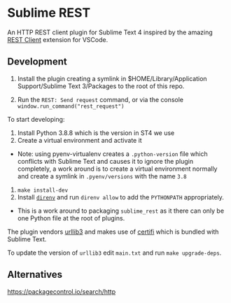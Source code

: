 # Sublime REST

An HTTP REST client plugin for Sublime Text 4 inspired by the amazing
[REST Client](https://marketplace.visualstudio.com/items?itemName=humao.rest-client)
extension for VSCode.

## Development

1. Install the plugin creating a symlink in
$HOME/Library/Application Support/Sublime Text 3/Packages
to the root of this repo.

1. Run the `REST: Send request` command, or via the console
`window.run_command("rest_request")`

To start developing:

1. Install Python 3.8.8 which is the version in ST4 we use
1. Create a virtual environment and activate it
  - Note: using pyenv-virtualenv creates a `.python-version` file which conflicts
  with Sublime Text and causes it to ignore the plugin completely, a work around
  is to create a virtual environment normally and create a symlink in
  `.pyenv/versions` with the name `3.8`
1. `make install-dev`
1. Install [`direnv`](https://direnv.net/) and run `direnv allow` to add the
`PYTHONPATH` appropriately.
  - This is a work around to packaging `sublime_rest` as it there can only be
  one Python file at the root of plugins.

The plugin vendors [urllib3](https://urllib3.readthedocs.io/en/latest/) and makes
use of [certifi](https://pypi.org/project/certifi/) which is bundled with Sublime
Text.

To update the version of `urllib3` edit `main.txt` and run `make upgrade-deps`.

## Alternatives

https://packagecontrol.io/search/http
